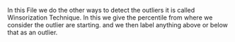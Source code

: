In this File we do the other ways to detect the outliers it is called Winsorization Technique.
In this we give the percentile from where we consider the outlier are starting.
and we then label anything above or below that as an outlier.
